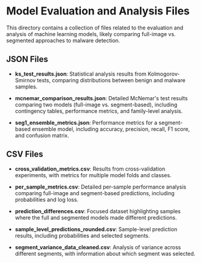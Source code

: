 # Model Evaluation and Analysis Files

This directory contains a collection of files related to the evaluation and analysis of machine learning models, likely comparing full-image vs. segmented approaches to malware detection.

## JSON Files

- **ks_test_results.json**: Statistical analysis results from Kolmogorov-Smirnov tests, comparing distributions between benign and malware samples.

- **mcnemar_comparison_results.json**: Detailed McNemar's test results comparing two models (full-image vs. segment-based), including contingency tables, performance metrics, and family-level analysis.

- **seg1_ensemble_metrics.json**: Performance metrics for a segment-based ensemble model, including accuracy, precision, recall, F1 score, and confusion matrix.

## CSV Files

- **cross_validation_metrics.csv**: Results from cross-validation experiments, with metrics for multiple model folds and classes.

- **per_sample_metrics.csv**: Detailed per-sample performance analysis comparing full-image and segment-based predictions, including probabilities and log loss.

- **prediction_differences.csv**: Focused dataset highlighting samples where the full and segmented models made different predictions.

- **sample_level_predictions_rounded.csv**: Sample-level prediction results, including probabilities and selected segments.

- **segment_variance_data_cleaned.csv**: Analysis of variance across different segments, with information about which segment was selected.

